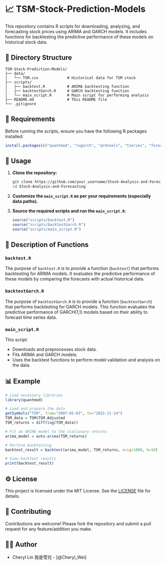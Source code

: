 # 📈 TSM-Stock-Prediction-Models


This repository contains R scripts for downloading, analyzing, and forecasting stock prices using ARIMA and GARCH models. It includes functions for backtesting the predictive performance of these models on historical stock data.

## 📂 Directory Structure

```
TSM-Stock-Prediction-Models/
├── data/
│   └── TSM.csv             # Historical data for TSM stock
├── scripts/
│   ├── backtest.R          # ARIMA backtesting function
│   ├── backtestGarch.R     # GARCH backtesting function
│   └── main_script.R       # Main script for performing analysis
├── README.md               # This README file
└── .gitignore             
```

## 📜 Requirements

Before running the scripts, ensure you have the following R packages installed:

```r
install.packages(c("quantmod", "rugarch", "qrmtools", "tseries", "forecast", "xts", "fGarch"))
```

## 🚀 Usage

1. **Clone the repository:**
   ```sh
   git clone https://github.com/your_username/Stock-Analysis-and-Forecasting.git
   cd Stock-Analysis-and-Forecasting
   ```

2. **Customize the `main_script.R` as per your requirements (especially data paths).**

3. **Source the required scripts and run the `main_script.R`:**
   ```r
   source("scripts/backtest.R")
   source("scripts/backtestGarch.R")
   source("scripts/main_script.R")
   ```

## 📘 Description of Functions

### `backtest.R`

The purpose of `backtest.R` is to provide a function (`backtest`) that performs backtesting for ARIMA models. It evaluates the predictive performance of these models by comparing the forecasts with actual historical data.

### `backtestGarch.R`

The purpose of `backtestGarch.R` is to provide a function (`backtestGarch`) that performs backtesting for GARCH models. This function evaluates the predictive performance of GARCH(1,1) models based on their ability to forecast time series data.

### `main_script.R`

This script:
- Downloads and preprocesses stock data.
- Fits ARIMA and GARCH models.
- Uses the backtest functions to perform model validation and analysis on the data.

## 📊 Example

```r
# Load necessary libraries
library(quantmod)

# Load and prepare the data
getSymbols("TSM", from="2007-01-03", to="2022-11-14")
TSM_data = TSM$TSM.Adjusted
TSM_returns = diff(log(TSM_data))

# Fit an ARIMA model to the stationary returns
arima_model = auto.arima(TSM_returns)

# Perform backtesting
backtest_result = backtest(arima_model, TSM_returns, orig=1000, h=10)

# View backtest results
print(backtest_result)
```

## ⚙️ License

This project is licensed under the MIT License. See the [LICENSE](LICENSE) file for details.

## 👥 Contributing

Contributions are welcome! Please fork the repository and submit a pull request for any feature/addition you make.

## 🧑‍💻 Author

- Cheryl Lin 我是雪兒 - [@Cheryl_Wei]
